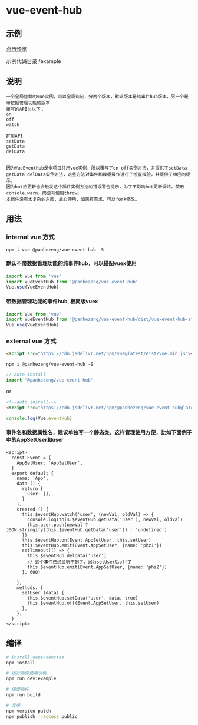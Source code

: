 # vue-event-hub

## 示例

[点击预览](https://panhezeng.github.io/vue-event-hub/)

示例代码目录 /example

## 说明

    一个全局挂载的vue实例，可以全局访问，分两个版本，默认版本是纯事件hub版本，另一个是带数据管理功能的版本
    覆写的API为以下：
    on
    off
    watch
    
    扩展API
    setData
    getData
    delData
    
    
    因为VueEventHub是全项目共用vue实例，所以覆写了on off实例方法，并提供了setData getData delData实例方法，这些方法对事件和数据操作进行了检查校验，并提供了相应的提示。
    因为hot热更新也会触发这个插件实例方法的错误警告提示，为了不影响hot更新调试，使用console.warn，而没有使用throw。
    本组件没有太复杂的东西，放心使用，如果有需求，可以fork修改。

## 用法

### internal vue 方式
`npm i vue @panhezeng/vue-event-hub -S`

#### 默认不带数据管理功能的纯事件hub，可以搭配vuex使用
```javascript
import Vue from 'vue'
import VueEventHub from '@panhezeng/vue-event-hub'
Vue.use(VueEventHub)
```

#### 带数据管理功能的事件hub, 极简版vuex
```javascript
import Vue from 'vue'
import VueEventHub from '@panhezeng/vue-event-hub/dist/vue-event-hub-store.min.js'
Vue.use(VueEventHub)
```

### external vue 方式

```html
<script src="https://cdn.jsdelivr.net/npm/vue@latest/dist/vue.min.js"></script>
```

`npm i @panhezeng/vue-event-hub -S`

```javascript
// auto install
import '@panhezeng/vue-event-hub'
```
or 
```html
<!--auto install-->
<script src="https://cdn.jsdelivr.net/npm/@panhezeng/vue-event-hub@latest/dist/vue-event-hub-index.min.js"></script>
```

```javascript
console.log(Vue.eventHub)
```

#### 事件名和数据属性名，建议单独写一个静态类，这样管理使用方便，比如下面例子中的AppSetUser和user
```vue
<script>
  const Event = {
    AppSetUser: 'AppSetUser',
  }
  export default {
    name: 'App',
    data () {
      return {
        user: [],
      }
    },
    created () {
      this.$eventHub.watch('user', (newVal, oldVal) => {
        console.log(this.$eventHub.getData('user'), newVal, oldVal)
        this.user.push(newVal ? JSON.stringify(this.$eventHub.getData('user')) : 'undefined')
      })
      this.$eventHub.on(Event.AppSetUser, this.setUser)
      this.$eventHub.emit(Event.AppSetUser, {name: 'phz1'})
      setTimeout(() => {
        this.$eventHub.delData('user')
        // 这个事件已经监听不到了，因为setUser后off了
        this.$eventHub.emit(Event.AppSetUser, {name: 'phz2'})
      }, 600)

    },
    methods: {
      setUser (data) {
        this.$eventHub.setData('user', data, true)
        this.$eventHub.off(Event.AppSetUser, this.setUser)
      },
    },
  }
</script>
```
    

## 编译

``` bash
# install dependencies
npm install

# 运行插件使用示例
npm run dev:example

# 编译插件
npm run build

# 发版
npm version patch
npm publish --access public
```

